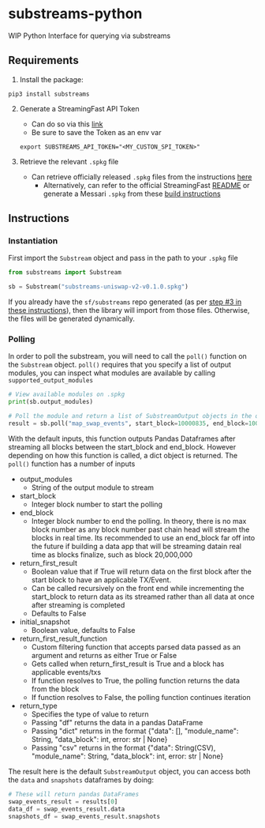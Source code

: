# substreams-python
WIP Python Interface for querying via substreams

## Requirements
1. Install the package:

```curl
pip3 install substreams
```
2. Generate a StreamingFast API Token
    - Can do so via this [link](https://substreams.streamingfast.io/reference-and-specs/authentication)
    - Be sure to save the Token as an env var
    ```curl
    export SUBSTREAMS_API_TOKEN="<MY_CUSTON_SPI_TOKEN>"
    ```

3. Retrieve the relevant `.spkg` file
    - Can retrieve officially released `.spkg` files from the instructions [here](https://github.com/streamingfast/substreams-playground/releases)
        - Alternatively, can refer to the official StreamingFast [README](https://github.com/streamingfast/substreams-playground/tree/master/consumers/python) or generate a Messari `.spkg` from these [build instructions](https://github.com/messari/substreams/tree/master/uniswap-v2)


## Instructions

### Instantiation
First import the `Substream` object and pass in the path to your `.spkg` file
```python
from substreams import Substream

sb = Substream("substreams-uniswap-v2-v0.1.0.spkg")
```

If you already have the `sf/substreams` repo generated (as per [step #3 in these instructions](https://github.com/streamingfast/substreams-playground/tree/master/consumers/python)), then the library will import from those files. Otherwise, the files will be generated dynamically.

### Polling
In order to poll the substream, you will need to call the `poll()` function on the `Substream` object. `poll()` requires that you specify a list of output modules, you can inspect what modules are available by calling `supported_output_modules`

```python
# View available modules on .spkg
print(sb.output_modules)

# Poll the module and return a list of SubstreamOutput objects in the order of the specified modules
result = sb.poll("map_swap_events", start_block=10000835, end_block=10000835+20000)
```

With the default inputs, this function outputs Pandas Dataframes after streaming all blocks between the start_block and end_block. However depending on how this function is called, a dict object is returned. The `poll()` function has a number of inputs

- output_modules
    - String of the output module to stream 
- start_block
    - Integer block number to start the polling
- end_block
    - Integer block number to end the polling. In theory, there is no max block number as any block number past chain head will stream the blocks in real time. Its recommended to use an end_block far off into the future if building a data app that will be streaming datain real time as blocks finalize, such as block 20,000,000
- return_first_result
    - Boolean value that if True will return data on the first block after the start block to have an applicable TX/Event.
    - Can be called recursively on the front end while incrementing the start_block to return data as its streamed rather than all data at once after streaming is completed
    - Defaults to False
- initial_snapshot
    - Boolean value, defaults to False
- return_first_result_function
    - Custom filtering function that accepts parsed data passed as an argument and returns as either True or False
    - Gets called when return_first_result is True and a block has applicable events/txs
    - If function resolves to True, the polling function returns the data from the block
    - If function resolves to False, the polling function continues iteration
- return_type
    - Specifies the type of value to return
    - Passing "df" returns the data in a pandas DataFrame
    - Passing "dict" returns in the format {"data": [], "module_name": String, "data_block": int, error: str | None}
    - Passing "csv" returns in the format {"data": String(CSV), "module_name": String, "data_block": int, error: str | None}

The result here is the default `SubstreamOutput` object, you can access both the `data` and `snapshots` dataframes by doing:

```python
# These will return pandas DataFrames
swap_events_result = results[0]
data_df = swap_events_result.data
snapshots_df = swap_events_result.snapshots
```
